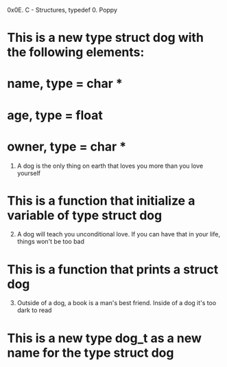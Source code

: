 0x0E. C - Structures, typedef
0. Poppy
# This is a new type struct dog with the following elements:
# name, type = char *
# age, type = float
# owner, type = char *
1. A dog is the only thing on earth that loves you more than you love yourself
# This is a function that initialize a variable of type struct dog
2. A dog will teach you unconditional love. If you can have that in your life, things won't be too bad
# This is a function that prints a struct dog
3. Outside of a dog, a book is a man's best friend. Inside of a dog it's too dark to read
# This is a new type dog_t as a new name for the type struct dog
